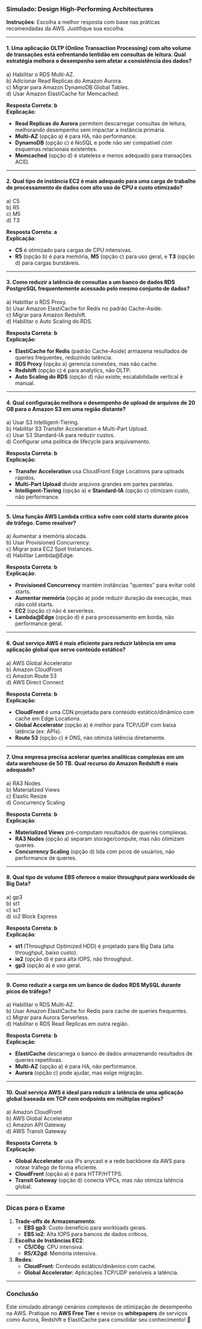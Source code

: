 ### **Simulado: Design High-Performing Architectures**  
**Instruções**: Escolha a melhor resposta com base nas práticas recomendadas da AWS. Justifique sua escolha.

---

#### **1. Uma aplicação OLTP (Online Transaction Processing) com alto volume de transações está enfrentando lentidão em consultas de leitura. Qual estratégia melhora o desempenho sem afetar a consistência dos dados?**  
a) Habilitar o RDS Multi-AZ.  
b) Adicionar Read Replicas do Amazon Aurora.  
c) Migrar para Amazon DynamoDB Global Tables.  
d) Usar Amazon ElastiCache for Memcached.  

**Resposta Correta**: **b**  
**Explicação**:  
- **Read Replicas do Aurora** permitem descarregar consultas de leitura, melhorando desempenho sem impactar a instância primária.  
- **Multi-AZ** (opção a) é para HA, não performance.  
- **DynamoDB** (opção c) é NoSQL e pode não ser compatível com esquemas relacionais existentes.  
- **Memcached** (opção d) é stateless e menos adequado para transações ACID.  

---

#### **2. Qual tipo de instância EC2 é mais adequado para uma carga de trabalho de processamento de dados com alto uso de CPU e custo otimizado?**  
a) C5  
b) R5  
c) M5  
d) T3  

**Resposta Correta**: **a**  
**Explicação**:  
- **C5** é otimizado para cargas de CPU intensivas.  
- **R5** (opção b) é para memória, **M5** (opção c) para uso geral, e **T3** (opção d) para cargas burstáveis.  

---

#### **3. Como reduzir a latência de consultas a um banco de dados RDS PostgreSQL frequentemente acessado pelo mesmo conjunto de dados?**  
a) Habilitar o RDS Proxy.  
b) Usar Amazon ElastiCache for Redis no padrão Cache-Aside.  
c) Migrar para Amazon Redshift.  
d) Habilitar o Auto Scaling do RDS.  

**Resposta Correta**: **b**  
**Explicação**:  
- **ElastiCache for Redis** (padrão Cache-Aside) armazena resultados de queries frequentes, reduzindo latência.  
- **RDS Proxy** (opção a) gerencia conexões, mas não cache.  
- **Redshift** (opção c) é para analytics, não OLTP.  
- **Auto Scaling do RDS** (opção d) não existe; escalabilidade vertical é manual.  

---

#### **4. Qual configuração melhora o desempenho de upload de arquivos de 20 GB para o Amazon S3 em uma região distante?**  
a) Usar S3 Intelligent-Tiering.  
b) Habilitar S3 Transfer Acceleration e Multi-Part Upload.  
c) Usar S3 Standard-IA para reduzir custos.  
d) Configurar uma política de lifecycle para arquivamento.  

**Resposta Correta**: **b**  
**Explicação**:  
- **Transfer Acceleration** usa CloudFront Edge Locations para uploads rápidos.  
- **Multi-Part Upload** divide arquivos grandes em partes paralelas.  
- **Intelligent-Tiering** (opção a) e **Standard-IA** (opção c) otimizam custo, não performance.  

---

#### **5. Uma função AWS Lambda crítica sofre com cold starts durante picos de tráfego. Como resolver?**  
a) Aumentar a memória alocada.  
b) Usar Provisioned Concurrency.  
c) Migrar para EC2 Spot Instances.  
d) Habilitar Lambda@Edge.  

**Resposta Correta**: **b**  
**Explicação**:  
- **Provisioned Concurrency** mantém instâncias "quentes" para evitar cold starts.  
- **Aumentar memória** (opção a) pode reduzir duração da execução, mas não cold starts.  
- **EC2** (opção c) não é serverless.  
- **Lambda@Edge** (opção d) é para processamento em borda, não performance geral.  

---

#### **6. Qual serviço AWS é mais eficiente para reduzir latência em uma aplicação global que serve conteúdo estático?**  
a) AWS Global Accelerator  
b) Amazon CloudFront  
c) Amazon Route 53  
d) AWS Direct Connect  

**Resposta Correta**: **b**  
**Explicação**:  
- **CloudFront** é uma CDN projetada para conteúdo estático/dinâmico com cache em Edge Locations.  
- **Global Accelerator** (opção a) é melhor para TCP/UDP com baixa latência (ex: APIs).  
- **Route 53** (opção c) é DNS, não otimiza latência diretamente.  

---

#### **7. Uma empresa precisa acelerar queries analíticas complexas em um data warehouse de 50 TB. Qual recurso do Amazon Redshift é mais adequado?**  
a) RA3 Nodes  
b) Materialized Views  
c) Elastic Resize  
d) Concurrency Scaling  

**Resposta Correta**: **b**  
**Explicação**:  
- **Materialized Views** pré-computam resultados de queries complexas.  
- **RA3 Nodes** (opção a) separam storage/compute, mas não otimizam queries.  
- **Concurrency Scaling** (opção d) lida com picos de usuários, não performance de queries.  

---

#### **8. Qual tipo de volume EBS oferece o maior throughput para workloads de Big Data?**  
a) gp3  
b) st1  
c) sc1  
d) io2 Block Express  

**Resposta Correta**: **b**  
**Explicação**:  
- **st1** (Throughput Optimized HDD) é projetado para Big Data (alta throughput, baixo custo).  
- **io2** (opção d) é para alta IOPS, não throughput.  
- **gp3** (opção a) é uso geral.  

---

#### **9. Como reduzir a carga em um banco de dados RDS MySQL durante picos de tráfego?**  
a) Habilitar o RDS Multi-AZ.  
b) Usar Amazon ElastiCache for Redis para cache de queries frequentes.  
c) Migrar para Aurora Serverless.  
d) Habilitar o RDS Read Replicas em outra região.  

**Resposta Correta**: **b**  
**Explicação**:  
- **ElastiCache** descarrega o banco de dados armazenando resultados de queries repetitivas.  
- **Multi-AZ** (opção a) é para HA, não performance.  
- **Aurora** (opção c) pode ajudar, mas exige migração.  

---

#### **10. Qual serviço AWS é ideal para reduzir a latência de uma aplicação global baseada em TCP com endpoints em múltiplas regiões?**  
a) Amazon CloudFront  
b) AWS Global Accelerator  
c) Amazon API Gateway  
d) AWS Transit Gateway  

**Resposta Correta**: **b**  
**Explicação**:  
- **Global Accelerator** usa IPs anycast e a rede backbone da AWS para rotear tráfego de forma eficiente.  
- **CloudFront** (opção a) é para HTTP/HTTPS.  
- **Transit Gateway** (opção d) conecta VPCs, mas não otimiza latência global.  

---

### **Dicas para o Exame**  
1. **Trade-offs de Armazenamento**:  
   - **EBS gp3**: Custo-benefício para workloads gerais.  
   - **EBS io2**: Alta IOPS para bancos de dados críticos.  
2. **Escolha de Instâncias EC2**:  
   - **C5/C6g**: CPU intensiva.  
   - **R5/X2gd**: Memória intensiva.  
3. **Redes**:  
   - **CloudFront**: Conteúdo estático/dinâmico com cache.  
   - **Global Accelerator**: Aplicações TCP/UDP sensíveis a latência.  

---

### **Conclusão**  
Este simulado abrange cenários complexos de otimização de desempenho na AWS. Pratique no **AWS Free Tier** e revise os **whitepapers** de serviços como Aurora, Redshift e ElastiCache para consolidar seu conhecimento! 🚀